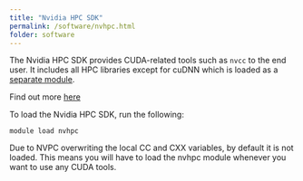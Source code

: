 ```yaml
---
title: "Nvidia HPC SDK"
permalink: /software/nvhpc.html
folder: software
---
```


The Nvidia HPC SDK provides CUDA-related tools such as `nvcc` to the end user. It includes all HPC libraries except for cuDNN which is loaded as a [separate module](./cudnn.md).

Find out more [here](https://developer.nvidia.com/hpc-sdk)

To load the Nvidia HPC SDK, run the following:
```
module load nvhpc
```

Due to NVPC overwriting the local CC and CXX variables, by default it is not loaded. This means you will have to load the nvhpc module whenever you want to use any CUDA tools.
